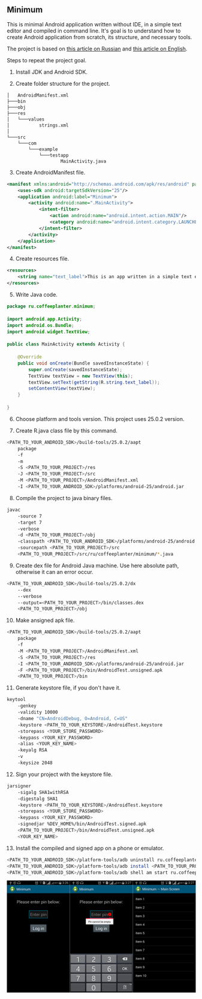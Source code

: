 ## Minimum
This is minimal Android application written without IDE, in a simple text editor and compiled in command line.
It's goal is to understand how to create Android application from scratch, its structure, and necessary tools.

The project is based on [this article on Russian](https://habrahabr.ru/post/210584/) and [this article on English](http://geosoft.no/development/android.html).

Steps to repeat the project goal.

1. Install JDK and Android SDK.

2. Create folder structure for the project.
```
│   AndroidManifest.xml
├───bin
├───obj
├───res
│   └───values
│           strings.xml
│
└───src
    └───com
        └───example
            └───testapp
                    MainActivity.java
```

3. Create AndroidManifest file.
```xml
<manifest xmlns:android="http://schemas.android.com/apk/res/android" package="ru.coffeeplanter.minimum">
	<uses-sdk android:targetSdkVersion="25"/>
	<application android:label="Minimum">
		<activity android:name=".MainActivity">
			<intent-filter>
				<action android:name="android.intent.action.MAIN"/>
				<category android:name="android.intent.category.LAUNCHER"/>
			</intent-filter>
		</activity>
	</application>
</manifest>
```

4. Create resources file.
```xml
<resources>
	<string name="text_label">This is an app written in a simple text editor, without IDE.</string>
</resources>
```

5. Write Java code.
```java
package ru.coffeeplanter.minimum;

import android.app.Activity;
import android.os.Bundle;
import android.widget.TextView;

public class MainActivity extends Activity {

	@Override
	public void onCreate(Bundle savedInstanceState) {
		super.onCreate(savedInstanceState);
		TextView textView = new TextView(this);
		textView.setText(getString(R.string.text_label));
		setContentView(textView);
	}

}
```

6. Choose platform and tools version. This project uses 25.0.2 version.

7. Create R.java class file by this command.
```bash
<PATH_TO_YOUR_ANDROID_SDK>/build-tools/25.0.2/aapt
	package
	-f
	-m
	-S <PATH_TO_YOUR_PROJECT>/res
	-J <PATH_TO_YOUR_PROJECT>/src
	-M <PATH_TO_YOUR_PROJECT>/AndroidManifest.xml
	-I <PATH_TO_YOUR_ANDROID_SDK>/platforms/android-25/android.jar
```

8. Compile the project to java binary files.
```bash
javac
	-source 7
	-target 7
	-verbose
	-d <PATH_TO_YOUR_PROJECT>/obj
	-classpath <PATH_TO_YOUR_ANDROID_SDK>/platforms/android-25/android.jar:<PATH_TO_YOUR_PROJECT>/obj
	-sourcepath <PATH_TO_YOUR_PROJECT>/src
	<PATH_TO_YOUR_PROJECT>/src/ru/coffeeplanter/minimum/*.java
```

9. Create dex file for Android Java machine. Use here absolute path, otherwise it can an error occur.
```bash
<PATH_TO_YOUR_ANDROID_SDK>/build-tools/25.0.2/dx
	--dex
	--verbose
	--output=<PATH_TO_YOUR_PROJECT>/bin/classes.dex
	<PATH_TO_YOUR_PROJECT>/obj
```

10. Make ansigned apk file.
```bash
<PATH_TO_YOUR_ANDROID_SDK>/build-tools/25.0.2/aapt
	package
	-f
	-M <PATH_TO_YOUR_PROJECT>/AndroidManifest.xml
	-S <PATH_TO_YOUR_PROJECT>/res
	-I <PATH_TO_YOUR_ANDROID_SDK>/platforms/android-25/android.jar
	-F <PATH_TO_YOUR_PROJECT>/bin/AndroidTest.unsigned.apk
	<PATH_TO_YOUR_PROJECT>/bin
```

11. Generate keystore file, if you don't have it.
```bash
keytool
	-genkey
	-validity 10000
	-dname "CN=AndroidDebug, O=Android, C=US"
	-keystore <PATH_TO_YOUR_KEYSTORE>/AndroidTest.keystore
	-storepass <YOUR_STORE_PASSWORD>
	-keypass <YOUR_KEY_PASSWORD>
	-alias <YOUR_KEY_NAME>
	-keyalg RSA
	-v
	-keysize 2048
```

12. Sign your project with the keystore file.
```bash
jarsigner
	-sigalg SHA1withRSA
	-digestalg SHA1
	-keystore <PATH_TO_YOUR_KEYSTORE>/AndroidTest.keystore
	-storepass <YOUR_STORE_PASSWORD>
	-keypass <YOUR_KEY_PASSWORD>
	-signedjar %DEV_HOME%/bin/AndroidTest.signed.apk
	<PATH_TO_YOUR_PROJECT>/bin/AndroidTest.unsigned.apk
	<YOUR_KEY_NAME>
```

13. Install the compiled and signed app on a phone or emulator.
```bash
<PATH_TO_YOUR_ANDROID_SDK>/platform-tools/adb uninstall ru.coffeeplanter.minimum
<PATH_TO_YOUR_ANDROID_SDK>/platform-tools/adb install <PATH_TO_YOUR_PROJECT>/bin/AndroidTest.signed.apk
<PATH_TO_YOUR_ANDROID_SDK>/platform-tools/adb shell am start ru.coffeeplanter.minimum/ru.coffeeplanter.minimum.MainActivity
```

![Screenshot](/screenshot.png?raw=true "Screenshot")
